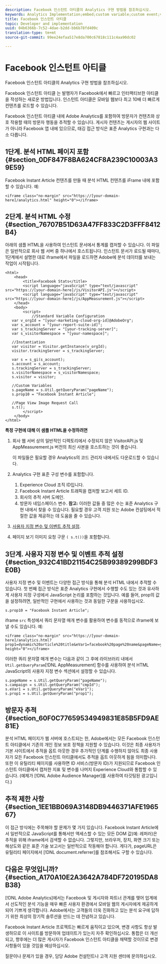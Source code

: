 ```yaml
---
description: Facebook 인스턴트 아티클의 Analytics 구현 방법을 참조하십시오.
keywords: Analytics Implementation;embed;custom variable;custom event;visitor tracking;tracking;limitations
title: Facebook 인스턴트 아티클
topic: Developer and implementation
uuid: 04b6366b-7c52-4dae-b2dd-bb6b78fd409c
translation-type: tm+mt
source-git-commit: 99ee24efaa517e8da700c67818c111c4aa90dc02

---
```



# Facebook 인스턴트 아티클

Facebook 인스턴트 아티클의 Analytics 구현 방법을 참조하십시오.

Facebook 인스턴트 아티클 는 발행자가 Facebook에서 빠르고 인터랙티브한 아티클을 작성하는 새로운 방법입니다. 인스턴트 아티클은 모바일 웹보다 최고 10배 더 빠르게 컨텐츠를 로드할 수 있습니다.

Facebook 인스턴트 아티클 내에 Adobe Analytics를 포함하여 방문자가 컨텐츠와 상호 작용할 때의 방문자 행동을 추적할 수 있습니다. 게시자 컨텐츠는 게시자의 웹 사이트가 아니라 Facebook 앱 내에 있으므로, 태깅 접근 방식은 표준 Analytics 구현과는 다소 다릅니다.

## 1단계. 분석 HTML 페이지 포함 {#section_0DF847F8BA624CF8A239C10003A39E59}

Facebook Instant Article 컨텐츠를 만들 때 분석 HTML 컨텐츠를 iFrame 내에 포함할 수 있습니다. 예:

```
<iframe class="no-margin" src="https://[your-domain-here]/analytics.html" height="0"></iframe>
```

## 2단계. 분석 HTML 수정 {#section_76707B51D63A47FF833C2D3FFF8412B4}

아래의 샘플 HTML을 사용하여 인스턴트 문서에서 통계를 캡처할 수 있습니다. 이 파일은 일반적으로 회사 웹 서버 중 하나에서 호스트됩니다. 인스턴트 문서가 로드될 때마다, 1단계에서 설명한 대로 iframe에서 파일을 로드하면 Adobe에 분석 데이터를 보내는 작업이 시작됩니다.

```
<html> 
    <head> 
        <title>Facebook Stats</title> 
        <script language="javaScript" type="text/javascript" src="https://[your-domain-here]/js/VisitorAPI.js"></script> 
        <script language="javaScript" type="text/javascript" src="https://[your-domain-here]/js/AppMeasurement.js"></script> 
    </head> 
    <body> 
        <script> 
            //Standard Variable Configuration 
   var v_orgId = "[your-marketing-cloud-org-id]@AdobeOrg"; 
   var s_account = "[your-report-suite-id]"; 
   var s_trackingServer = "[your-tracking-server]"; 
   var s_visitorNamespace = "[your-namespace]"; 
     
   //Instantiation 
   var visitor = Visitor.getInstance(v_orgId); 
   visitor.trackingServer = s_trackingServer; 
     
   var s = s_gi(s_account); 
   s.account = s_account; 
   s.trackingServer = s_trackingServer; 
   s.visitorNamespace = s_visitorNamespace; 
   s.visitor = visitor; 
     
   //Custom Variables 
   s.pageName = s.Util.getQueryParam("pageName"); 
   s.prop10 = "Facebook Instant Article"; 
       
   //Page View Image Request Call 
   s.t(); 
        </script> 
    </body> 
</html> 
```

**특정 구현에 대해 이 샘플 HTML을 수정하려면**

1. 회사 웹 서버 상의 일반적인 디렉토리에서 수정되지 않은 VisitorAPI.js 및 AppMeasurement.js 버전의 최신 사본을 호스트하는 것이 좋습니다.

   이 파일들은 필요할 경우 Analytics의 코드 관리자 내에서도 다운로드할 수 있습니다.

1. Analytics 구현 표준 구성 변수를 포함합니다.

   1. Experience Cloud 조직 ID입니다.
   1. Facebook Instant Article 트래픽을 캡처할 보고서 세트 ID.
   1. 회사의 추적 서버 도메인.
   1. 방문자 네임스페이스 변수. **참고:** 이러한 값들 중 많은 수는 표준 Analytics 구현 내에서 찾을 수 있습니다. 필요할 경우 고객 지원 또는 Adobe 컨설팅에서 적절한 값을 제공하는 데 도움을 줄 수 있습니다.

1. [사용자 지정 변수 및 이벤트 추적 설정](/help/implement/js-implementation/analytics-facebook-instant-articles.md#section_932C41BD21154C25B99389299BDF3E0B).
1. 페이지 보기 이미지 요청 구문 `( s.t())`을 포함합니다.

## 3단계. 사용자 지정 변수 및 이벤트 추적 설정 {#section_932C41BD21154C25B99389299BDF3E0B}

사용자 지정 변수 및 이벤트는 다양한 접근 방식을 통해 분석 HTML 내에서 추적할 수 있습니다. 첫 번째 접근 방식은 표준 Analytics 구현에서 수행할 수도 있는 것과 유사하게 사용자 지정 구성에서 JavaScript 논리를 포함하는 것입니다. 예를 들어, prop의 값을 설정하려면, 일반적인 구현에서 사용하는 것과 동일한 구문을 사용하십시오.

```
s.prop10 = "Facebook Instant Article";
```

iframe `src` 특성에서 쿼리 문자열 매개 변수를 활용하여 변수를 동적으로 iframe에 보낼 수도 있습니다. 예:

```
<iframe class="no-margin" src="https://[your-domain-here]/analytics.html?prop1=dynamic%20article%20title&eVar1=facebook%20page%20name&pageName=your%20page%20name%20here&cmpId=your%20campaignID%20here" height="0"></iframe>
```

이러한 쿼리 문자열 매개 변수는 다음과 같이 그 후에 라이브러리 내에서 `Util.getQueryParam`[!DNL AppMeasurement] 함수를 사용하여 분석 HTML JavaScript의 사용자 지정 변수 섹션에서 설정할 수 있습니다.

```
s.pageName = s.Util.getQueryParam("pageName"); 
s.campaign = s.Util.getQueryParam("cmpId"); 
s.eVar1 = s.Util.getQueryParam("eVar1"); 
s.prop1 = s.Util.getQueryParam("prop1"); 
```

## 방문자 추적 {#section_60F0C77659534949831E85B5FD9AE81E}

분석 HTML 페이지가 웹 서버에 호스트되는 한, Adobe에서는 모든 Facebook 인스턴트 아티클에서 기존의 개인 정보 보호 정책을 지원할 수 있습니다. 이것은 최종 사용자가 기본 사이트에서 추적을 옵트 아웃한 경우 추가적인 단계를 수행하지 않아도 최종 사용자가 모든 Facebook 인스턴트 아티클에서도 추적을 옵트 아웃하게 됨을 의미합니다. 또한 이 유틸리티 페이지를 사용하면 ID 서비스(방문자 ID)가 지원되므로 Facebook 인스턴트 아티클에서 캡처한 지표 및 변수를 나머지 Experience Cloud와 통합할 수 있습니다. (예제가 [!DNL Adobe Audience Manager]를 사용하여 타깃팅된 광고입니다.)

## 추적 제한 사항 {#section_1EE1BB069A3148DB9446371AFE196567}

이 접근 방식에는 주목해야 할 문제가 몇 가지 있습니다. Facebook Instant Article에서 일반적으로 JavaScript를 통해서만 액세스할 수 있는 모든 DOM 값(예: 레퍼러)은 추적을 위해 iframe에서 검색할 수 없습니다. 그렇지만, 브라우저, 장치, 화면 크기 또는 해상도와 같은 표준 기술 보고서는 일반적으로 작동해야 합니다. 게다가, pageURL은 유틸리티 페이지에서 [!DNL document.referrer]를 참조해서도 구할 수 있습니다.

## 다음은 무엇입니까? {#section_A170A10E2A3642A784DF720195DA8B38}

[!DNL Adobe Analytics]에서는 Facebook 및 게시자와 파트너 관계를 맺어 업계에서 선도적인 분석 기능을 매우 빠른 사용자 환경에서 모바일 웹의 게시자에게 제공하게 되어 기쁘게 생각합니다. Adobe에서는 고객들의 더욱 진화하고 있는 분석 요구에 답하기 위한 최상의 장기적 솔루션을 만드는 데 전념하고 있습니다.

Facebook Instant Article 프로젝트는 빠르게 움직이고 있으며, 변경 사항도 항상 발생하므로 이 사이트를 방문하여 업데이트가 있는지 자주 확인하십시오. 통합은 더 개선되고, 향후에는 더 많은 게시자가 Facebook 인스턴트 아티클을 채택할 것이므로 변경 사항들이 있을 것임을 예상하십시오.

질문이나 문제가 있을 경우, 담당 Adobe 컨설턴트나 고객 지원 센터에 문의하십시오.
